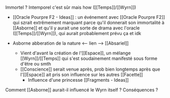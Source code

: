 Immortel ? Intemporel c'est sûr mais how ([[Temps]]/[[Wyrn]])
- [[Oracle Pourpre F2 - Ideas]] : un événement avec [[Oracle Pourpre F2]] qui szrait extrêmement marquant parce qu'il donnerait son immortalité à [[Asborne]] et qu'il y aurait une sorte de drama avec l'oracle ([[Temps]]/[[Wyrn]]), qui aurait probablement prévu ça et idk

- Asborne abberation de la nature <-- lien --> [[Absariel]]
	- Vient d'avant la création de l'[[Espace]], un mélange [[Wyrn]]/[[Temps]] qui s'est soudainement manifesté sous forme d'être ou smth
	- [[Conscience]] serait venue après, prob bien longtemps après que l'[[Espace]] ait pris son influence sur les autres [[Facette]]
		- Influence d'une princesse [[Fragments - Ideas]]

Comment [[Asborne]] aurait-il influencé le Wyrn itself ? Conséquences ?
